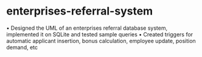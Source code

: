 # enterprises-referral-system

•	Designed the UML of an enterprises referral database system, implemented it on SQLite and tested sample queries
•	Created triggers for automatic applicant insertion, bonus calculation, employee update, position demand, etc
